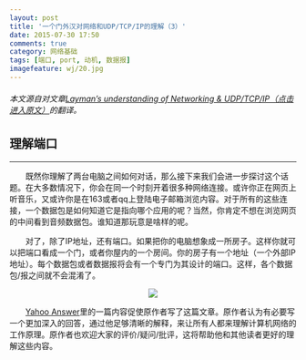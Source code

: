 ```yaml
---
layout: post
title: '一个门外汉对网络和UDP/TCP/IP的理解（3）'
date: 2015-07-30 17:50
comments: true
category: 网络基础
tags: [端口, port, 动机, 数据报]
imagefeature: wj/20.jpg
---
```

###### 本文源自对文章[Layman’s understanding of Networking & UDP/TCP/IP（点击进入原文）](http://www.microshell.com/sysadmin/networking/laymans-understanding-of-networking-udptcpip/3/)的翻译。



## 理解端口
- - -
&emsp;&emsp;既然你理解了两台电脑之间如何对话，那么接下来我们会进一步探讨这个话题。在大多数情况下，你会在同一个时刻开着很多种网络连接。或许你正在网页上听音乐，又或许你是在163或者qq上登陆电子邮箱浏览内容。对于所有的这些连接，一个数据包是如何知道它是指向哪个应用的呢？当然，你肯定不想在浏览网页的中间看到音频数据包。谁知道那玩意是啥样的呢。

<!--more-->

&emsp;&emsp;对了，除了IP地址，还有端口。如果把你的电脑想象成一所房子。这样你就可以把端口看成一个门，或者你屋内的一个房间。你的房子有一个地址（一个外部IP地址）。每个数据包或者数据报将会有一个专门为其设计的端口。这样，各个数据包/报之间就不会混淆了。

<div style="text-align: center">
	<img src="http://www.microshell.com/wp-content/uploads/2009/02/networkports1-500x287.gif" style="display:inline"/>
</div>

&emsp;&emsp;[Yahoo Answer](https://answers.yahoo.com/question/index;_ylt=AvGU0rm83NB0FlaYS09OY3Xty6IX;_ylv=3?qid=20081109022946AA2yjMl&show=7#profile-info-dMHZlfslaa)里的一篇内容促使原作者写了这篇文章。原作者认为有必要写一个更加深入的回答，通过他足够清晰的解释，来让所有人都来理解计算机网络的工作原理。原作者也欢迎大家的评价/疑问/批评，这将帮助他和其他读者更好的理解这些内容。
